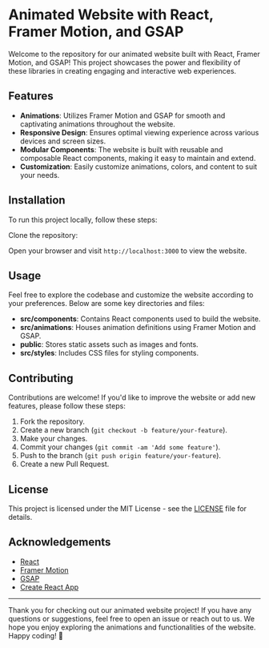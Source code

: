 # Animated Website with React, Framer Motion, and GSAP

Welcome to the repository for our animated website built with React, Framer Motion, and GSAP! This project showcases the power and flexibility of these libraries in creating engaging and interactive web experiences.

## Features

- **Animations**: Utilizes Framer Motion and GSAP for smooth and captivating animations throughout the website.
- **Responsive Design**: Ensures optimal viewing experience across various devices and screen sizes.
- **Modular Components**: The website is built with reusable and composable React components, making it easy to maintain and extend.
- **Customization**: Easily customize animations, colors, and content to suit your needs.

## Installation

To run this project locally, follow these steps:

 Clone the repository:

 Open your browser and visit `http://localhost:3000` to view the website.

## Usage

Feel free to explore the codebase and customize the website according to your preferences. Below are some key directories and files:

- **src/components**: Contains React components used to build the website.
- **src/animations**: Houses animation definitions using Framer Motion and GSAP.
- **public**: Stores static assets such as images and fonts.
- **src/styles**: Includes CSS files for styling components.

## Contributing

Contributions are welcome! If you'd like to improve the website or add new features, please follow these steps:

1. Fork the repository.
2. Create a new branch (`git checkout -b feature/your-feature`).
3. Make your changes.
4. Commit your changes (`git commit -am 'Add some feature'`).
5. Push to the branch (`git push origin feature/your-feature`).
6. Create a new Pull Request.

## License

This project is licensed under the MIT License - see the [LICENSE](LICENSE) file for details.

## Acknowledgements

- [React](https://reactjs.org/)
- [Framer Motion](https://www.framer.com/motion/)
- [GSAP](https://greensock.com/gsap/)
- [Create React App](https://create-react-app.dev/)

---

Thank you for checking out our animated website project! If you have any questions or suggestions, feel free to open an issue or reach out to us. We hope you enjoy exploring the animations and functionalities of the website. Happy coding! 🚀
